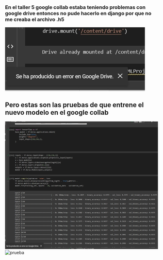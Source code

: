 ### En el taller 5 google collab estaba teniendo problemas con google drive entonces no pude hacerlo en django por que no me creaba el archivo .h5

![error de google drive!](/WhatsApp%20Image%202022-09-22%20at%2012.40.09%20AM.jpeg "error")

## Pero estas son las pruebas de que entrene el nuevo modelo en el google collab 
![prueba](/Screenshot%202022-09-22%20005231.png "modelo entrenado")
![prueba](/Screenshot%202022-09-22%20005230.png "modelo entrenado")